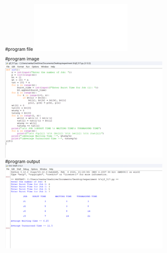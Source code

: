 #program file
![program file](sjf_526.py)

#program image
![program image](sjf_program.png.png)
#program output
![program output](sjf_output.png.png)




